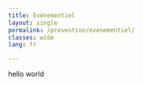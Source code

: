 ```yaml
---
title: Évènementiel
layout: single
permalink: /prevention/evenementiel/
classes: wide
lang: fr

---
```

hello world